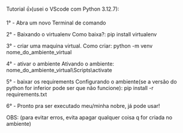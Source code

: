 Tutorial 👍(usei o VScode com Python 3.12.7):

  1° - Abra um novo Terminal de comando

  2° - Baixando o virtualenv
  Como baixa?:
  pip install virtualenv

  3° - criar uma maquina virtual.
  Como criar:
  python -m venv nome_do_ambiente_virtual

  4° - ativar o ambiente
  Ativando o ambiente:
  nome_do_ambiente_virtual\Scripts\activate

  5° - baixar os requirements
  Configurando o ambiente(se a versão do python for inferior pode ser que não funcione):
  pip install -r requirements.txt

  6° - Pronto pra ser executado meu/minha nobre, já pode usar!

  OBS: (para evitar erros, evita apagar qualquer coisa q for criada no ambiente)